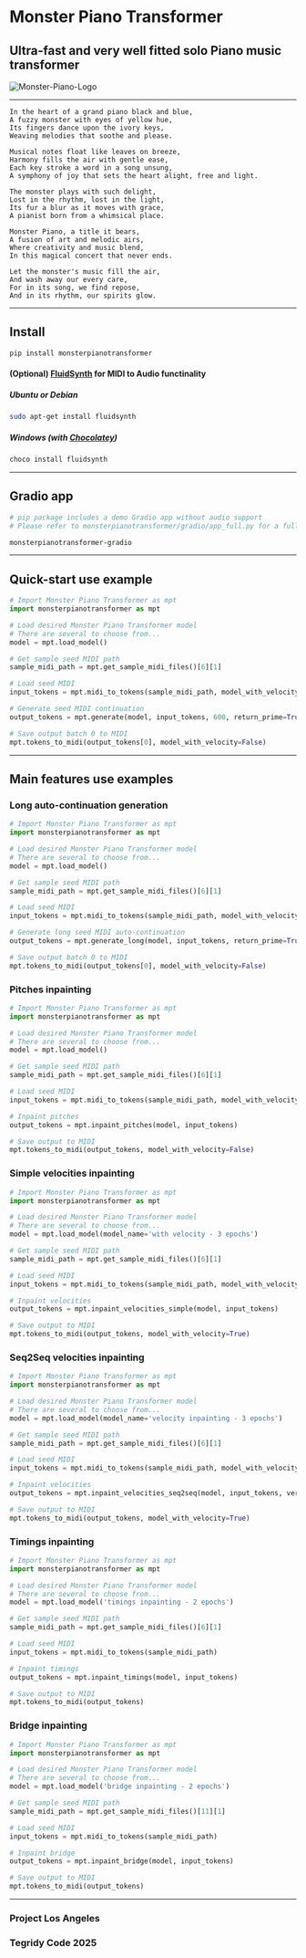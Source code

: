 # Monster Piano Transformer
## Ultra-fast and very well fitted solo Piano music transformer

![Monster-Piano-Logo](https://github.com/user-attachments/assets/89c755b7-6fd3-45ba-93da-e8c3dd07f129)

***

```
In the heart of a grand piano black and blue,  
A fuzzy monster with eyes of yellow hue,  
Its fingers dance upon the ivory keys,  
Weaving melodies that soothe and please.  

Musical notes float like leaves on breeze,  
Harmony fills the air with gentle ease,  
Each key stroke a word in a song unsung,  
A symphony of joy that sets the heart alight, free and light.  

The monster plays with such delight,  
Lost in the rhythm, lost in the light,  
Its fur a blur as it moves with grace,  
A pianist born from a whimsical place.  

Monster Piano, a title it bears,  
A fusion of art and melodic airs,  
Where creativity and music blend,  
In this magical concert that never ends.  

Let the monster's music fill the air,  
And wash away our every care,  
For in its song, we find repose,  
And in its rhythm, our spirits glow.
```

***

## Install

```sh
pip install monsterpianotransformer
```

#### (Optional) [FluidSynth](https://github.com/FluidSynth/fluidsynth/wiki/Download) for MIDI to Audio functinality

##### Ubuntu or Debian

```sh
sudo apt-get install fluidsynth
```

##### Windows (with [Chocolatey](https://github.com/chocolatey/choco))

```sh
choco install fluidsynth
```

***

## Gradio app

```sh
# pip package includes a demo Gradio app without audio support
# Please refer to monsterpianotransformer/gradio/app_full.py for a full version with fluidsynth audio support

monsterpianotransformer-gradio
```

***

## Quick-start use example

```python
# Import Monster Piano Transformer as mpt
import monsterpianotransformer as mpt

# Load desired Monster Piano Transformer model
# There are several to choose from...
model = mpt.load_model()

# Get sample seed MIDI path
sample_midi_path = mpt.get_sample_midi_files()[6][1]

# Load seed MIDI
input_tokens = mpt.midi_to_tokens(sample_midi_path, model_with_velocity=False)

# Generate seed MIDI continuation
output_tokens = mpt.generate(model, input_tokens, 600, return_prime=True)

# Save output batch 0 to MIDI
mpt.tokens_to_midi(output_tokens[0], model_with_velocity=False)
```

***

## Main features use examples

### Long auto-continuation generation

```python
# Import Monster Piano Transformer as mpt
import monsterpianotransformer as mpt

# Load desired Monster Piano Transformer model
# There are several to choose from...
model = mpt.load_model()

# Get sample seed MIDI path
sample_midi_path = mpt.get_sample_midi_files()[6][1]

# Load seed MIDI
input_tokens = mpt.midi_to_tokens(sample_midi_path, model_with_velocity=False)

# Generate long seed MIDI auto-continuation
output_tokens = mpt.generate_long(model, input_tokens, return_prime=True)

# Save output batch 0 to MIDI
mpt.tokens_to_midi(output_tokens[0], model_with_velocity=False)
```

### Pitches inpainting

```python
# Import Monster Piano Transformer as mpt
import monsterpianotransformer as mpt

# Load desired Monster Piano Transformer model
# There are several to choose from...
model = mpt.load_model()

# Get sample seed MIDI path
sample_midi_path = mpt.get_sample_midi_files()[6][1]

# Load seed MIDI
input_tokens = mpt.midi_to_tokens(sample_midi_path, model_with_velocity=False)

# Inpaint pitches
output_tokens = mpt.inpaint_pitches(model, input_tokens)

# Save output to MIDI
mpt.tokens_to_midi(output_tokens, model_with_velocity=False)
```

### Simple velocities inpainting

```python
# Import Monster Piano Transformer as mpt
import monsterpianotransformer as mpt

# Load desired Monster Piano Transformer model
# There are several to choose from...
model = mpt.load_model(model_name='with velocity - 3 epochs')

# Get sample seed MIDI path
sample_midi_path = mpt.get_sample_midi_files()[6][1]

# Load seed MIDI
input_tokens = mpt.midi_to_tokens(sample_midi_path, model_with_velocity=True)

# Inpaint velocities
output_tokens = mpt.inpaint_velocities_simple(model, input_tokens)

# Save output to MIDI
mpt.tokens_to_midi(output_tokens, model_with_velocity=True)
```

### Seq2Seq velocities inpainting

```python
# Import Monster Piano Transformer as mpt
import monsterpianotransformer as mpt

# Load desired Monster Piano Transformer model
# There are several to choose from...
model = mpt.load_model(model_name='velocity inpainting - 3 epochs')

# Get sample seed MIDI path
sample_midi_path = mpt.get_sample_midi_files()[6][1]

# Load seed MIDI
input_tokens = mpt.midi_to_tokens(sample_midi_path, model_with_velocity=True)

# Inpaint velocities
output_tokens = mpt.inpaint_velocities_seq2seq(model, input_tokens, verbose=True)

# Save output to MIDI
mpt.tokens_to_midi(output_tokens, model_with_velocity=True)
```

### Timings inpainting

```python
# Import Monster Piano Transformer as mpt
import monsterpianotransformer as mpt

# Load desired Monster Piano Transformer model
# There are several to choose from...
model = mpt.load_model('timings inpainting - 2 epochs')

# Get sample seed MIDI path
sample_midi_path = mpt.get_sample_midi_files()[6][1]

# Load seed MIDI
input_tokens = mpt.midi_to_tokens(sample_midi_path)

# Inpaint timings
output_tokens = mpt.inpaint_timings(model, input_tokens)

# Save output to MIDI
mpt.tokens_to_midi(output_tokens)
```

### Bridge inpainting

```python
# Import Monster Piano Transformer as mpt
import monsterpianotransformer as mpt

# Load desired Monster Piano Transformer model
# There are several to choose from...
model = mpt.load_model('bridge inpainting - 2 epochs')

# Get sample seed MIDI path
sample_midi_path = mpt.get_sample_midi_files()[11][1]

# Load seed MIDI
input_tokens = mpt.midi_to_tokens(sample_midi_path)

# Inpaint bridge
output_tokens = mpt.inpaint_bridge(model, input_tokens)

# Save output to MIDI
mpt.tokens_to_midi(output_tokens)
```

***

### Project Los Angeles
### Tegridy Code 2025
